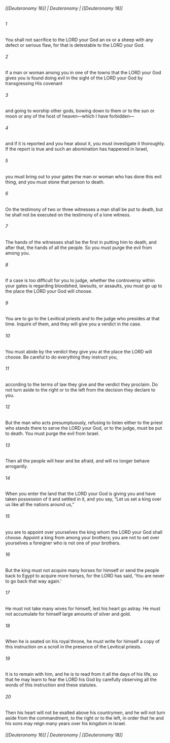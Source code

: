 ###### [[Deuteronomy 16]] | Deuteronomy | [[Deuteronomy 18]]

###### 1
You shall not sacrifice to the LORD your God an ox or a sheep with any defect or serious flaw, for that is detestable to the LORD your God.
###### 2
If a man or woman among you in one of the towns that the LORD your God gives you is found doing evil in the sight of the LORD your God by transgressing His covenant
###### 3
and going to worship other gods, bowing down to them or to the sun or moon or any of the host of heaven—which I have forbidden—
###### 4
and if it is reported and you hear about it, you must investigate it thoroughly. If the report is true and such an abomination has happened in Israel,
###### 5
you must bring out to your gates the man or woman who has done this evil thing, and you must stone that person to death.
###### 6
On the testimony of two or three witnesses a man shall be put to death, but he shall not be executed on the testimony of a lone witness.
###### 7
The hands of the witnesses shall be the first in putting him to death, and after that, the hands of all the people. So you must purge the evil from among you.
###### 8
If a case is too difficult for you to judge, whether the controversy within your gates is regarding bloodshed, lawsuits, or assaults, you must go up to the place the LORD your God will choose.
###### 9
You are to go to the Levitical priests and to the judge who presides at that time. Inquire of them, and they will give you a verdict in the case.
###### 10
You must abide by the verdict they give you at the place the LORD will choose. Be careful to do everything they instruct you,
###### 11
according to the terms of law they give and the verdict they proclaim. Do not turn aside to the right or to the left from the decision they declare to you.
###### 12
But the man who acts presumptuously, refusing to listen either to the priest who stands there to serve the LORD your God, or to the judge, must be put to death. You must purge the evil from Israel.
###### 13
Then all the people will hear and be afraid, and will no longer behave arrogantly.
###### 14
When you enter the land that the LORD your God is giving you and have taken possession of it and settled in it, and you say, “Let us set a king over us like all the nations around us,”
###### 15
you are to appoint over yourselves the king whom the LORD your God shall choose. Appoint a king from among your brothers; you are not to set over yourselves a foreigner who is not one of your brothers.
###### 16
But the king must not acquire many horses for himself or send the people back to Egypt to acquire more horses, for the LORD has said, ‘You are never to go back that way again.’
###### 17
He must not take many wives for himself, lest his heart go astray. He must not accumulate for himself large amounts of silver and gold.
###### 18
When he is seated on his royal throne, he must write for himself a copy of this instruction on a scroll in the presence of the Levitical priests.
###### 19
It is to remain with him, and he is to read from it all the days of his life, so that he may learn to fear the LORD his God by carefully observing all the words of this instruction and these statutes.
###### 20
Then his heart will not be exalted above his countrymen, and he will not turn aside from the commandment, to the right or to the left, in order that he and his sons may reign many years over his kingdom in Israel.

###### [[Deuteronomy 16]] | Deuteronomy | [[Deuteronomy 18]]
